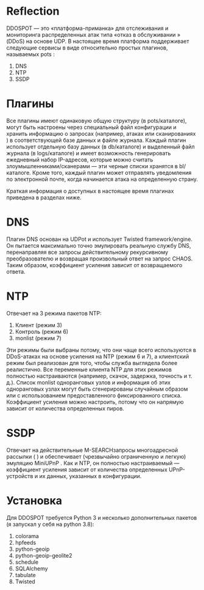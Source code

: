 # Reflection
DDOSPOT — это «платформа-приманка» для отслеживания и мониторинга распределенных атак типа «отказ в обслуживании » (DDoS) на основе UDP. В настоящее время платформа поддерживает следующие сервисы в виде относительно простых плагинов, называемых pots :

1) DNS
2) NTP
3) SSDP

# Плагины
Все плагины имеют одинаковую общую структуру (в pots/каталоге), могут быть настроены через специальный файл конфигурации и хранить информацию о запросах (например, атаках или сканированиях ) в соответствующей базе данных и файле журнала. Каждый плагин использует отдельную базу данных (в db/каталоге) и выделенный файл журнала (в logs/каталоге) и имеет возможность генерировать ежедневный набор IP-адресов, которые можно считать злоумышленниками/сканерами — эти черные списки хранятся в bl/каталоге. Кроме того, каждый плагин может отправлять уведомления по электронной почте, когда начинается атака на определенную страну.

Краткая информация о доступных в настоящее время плагинах приведена в разделах ниже.

# DNS
Плагин DNS основан на UDPot и использует Twisted framework/engine. Он пытается максимально точно эмулировать реальную службу DNS, перенаправляя все запросы действительному рекурсивному преобразователю и возвращая произвольный ответ на запрос CHAOS. Таким образом, коэффициент усиления зависит от возвращаемого ответа.

# NTP
Отвечает на 3 режима пакетов NTP:

1) Клиент (режим 3)
2) Контроль (режим 6)
3) monlist (режим 7)

Эти режимы были выбраны потому, что они чаще всего используются в DDoS-атаках на основе усиления на NTP (режим 6 и 7), а клиентский режим был реализован для того, чтобы служба выглядела более реалистично. Все переменные клиента NTP для этих режимов полностью настраиваются (например, скачок, задержка, точность и т. д.). Список monlist одноранговых узлов и информация об этих одноранговых узлах могут быть сгенерированы случайным образом или с использованием предоставленного фиксированного списка. Коэффициент усиления можно настроить, потому что он напрямую зависит от количества определенных пиров.

# SSDP
Отвечает на действительные M-SEARCHзапросы многоадресной рассылки ( ) и обеспечивает (чрезвычайно ограниченную и легкую) эмуляцию MiniUPnP . Как и NTP, он полностью настраиваемый — коэффициент усиления зависит от количества определенных UPnP-устройств и их данных, указанных в конфигурации.

# Установка
Для DDOSPOT требуется Python 3 и несколько дополнительных пакетов (я запускал у себя на python 3.8):

1) colorama
2) hpfeeds
3) python-geoip
4) python-geoip-geolite2
5) schedule
6) SQLAlchemy
7) tabulate
8) Twisted


